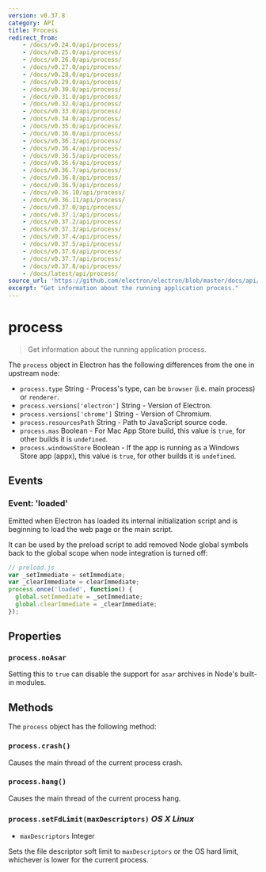 ```yaml
---
version: v0.37.8
category: API
title: Process
redirect_from:
    - /docs/v0.24.0/api/process/
    - /docs/v0.25.0/api/process/
    - /docs/v0.26.0/api/process/
    - /docs/v0.27.0/api/process/
    - /docs/v0.28.0/api/process/
    - /docs/v0.29.0/api/process/
    - /docs/v0.30.0/api/process/
    - /docs/v0.31.0/api/process/
    - /docs/v0.32.0/api/process/
    - /docs/v0.33.0/api/process/
    - /docs/v0.34.0/api/process/
    - /docs/v0.35.0/api/process/
    - /docs/v0.36.0/api/process/
    - /docs/v0.36.3/api/process/
    - /docs/v0.36.4/api/process/
    - /docs/v0.36.5/api/process/
    - /docs/v0.36.6/api/process/
    - /docs/v0.36.7/api/process/
    - /docs/v0.36.8/api/process/
    - /docs/v0.36.9/api/process/
    - /docs/v0.36.10/api/process/
    - /docs/v0.36.11/api/process/
    - /docs/v0.37.0/api/process/
    - /docs/v0.37.1/api/process/
    - /docs/v0.37.2/api/process/
    - /docs/v0.37.3/api/process/
    - /docs/v0.37.4/api/process/
    - /docs/v0.37.5/api/process/
    - /docs/v0.37.6/api/process/
    - /docs/v0.37.7/api/process/
    - /docs/v0.37.8/api/process/
    - /docs/latest/api/process/
source_url: 'https://github.com/electron/electron/blob/master/docs/api/process.md'
excerpt: "Get information about the running application process."
---
```


# process

> Get information about the running application process.

The `process` object in Electron has the following differences from the one in
upstream node:

* `process.type` String - Process's type, can be `browser` (i.e. main process)
  or `renderer`.
* `process.versions['electron']` String - Version of Electron.
* `process.versions['chrome']` String - Version of Chromium.
* `process.resourcesPath` String - Path to JavaScript source code.
* `process.mas` Boolean - For Mac App Store build, this value is `true`, for
  other builds it is `undefined`.
* `process.windowsStore` Boolean - If the app is running as a Windows Store app
  (appx), this value is `true`, for other builds it is `undefined`.

## Events

### Event: 'loaded'

Emitted when Electron has loaded its internal initialization script and is
beginning to load the web page or the main script.

It can be used by the preload script to add removed Node global symbols back to
the global scope when node integration is turned off:

```javascript
// preload.js
var _setImmediate = setImmediate;
var _clearImmediate = clearImmediate;
process.once('loaded', function() {
  global.setImmediate = _setImmediate;
  global.clearImmediate = _clearImmediate;
});
```

## Properties

### `process.noAsar`

Setting this to `true` can disable the support for `asar` archives in Node's
built-in modules.

## Methods

The `process` object has the following method:

### `process.crash()`

Causes the main thread of the current process crash.

### `process.hang()`

Causes the main thread of the current process hang.

### `process.setFdLimit(maxDescriptors)` _OS X_ _Linux_

* `maxDescriptors` Integer

Sets the file descriptor soft limit to `maxDescriptors` or the OS hard
limit, whichever is lower for the current process.
